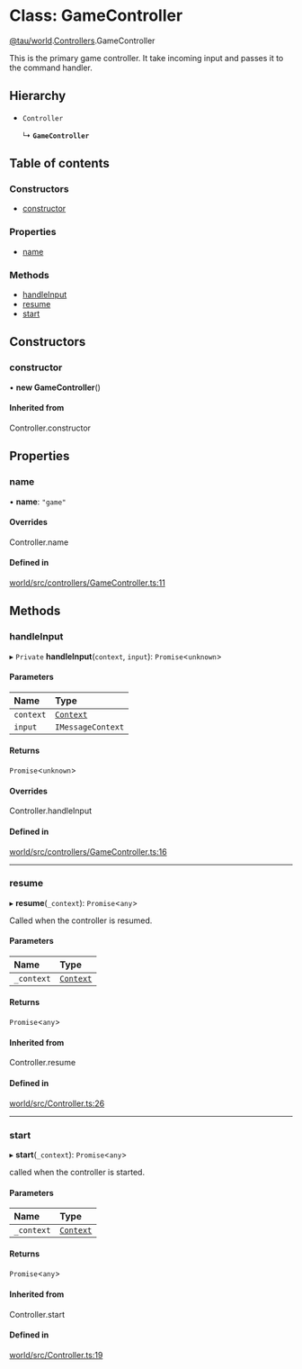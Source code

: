 # Class: GameController

[@tau/world](../modules/tau_world.md).[Controllers](../modules/tau_world.Controllers.md).GameController

This is the primary game controller. It take incoming input and passes it to the command
handler.

## Hierarchy

- `Controller`

  ↳ **`GameController`**

## Table of contents

### Constructors

- [constructor](tau_world.Controllers.GameController.md#constructor)

### Properties

- [name](tau_world.Controllers.GameController.md#name)

### Methods

- [handleInput](tau_world.Controllers.GameController.md#handleinput)
- [resume](tau_world.Controllers.GameController.md#resume)
- [start](tau_world.Controllers.GameController.md#start)

## Constructors

### constructor

• **new GameController**()

#### Inherited from

Controller.constructor

## Properties

### name

• **name**: ``"game"``

#### Overrides

Controller.name

#### Defined in

[world/src/controllers/GameController.ts:11](https://github.com/tau-mud/tau/blob/6645dc6/packages/world/src/controllers/GameController.ts#L11)

## Methods

### handleInput

▸ `Private` **handleInput**(`context`, `input`): `Promise`<`unknown`\>

#### Parameters

| Name | Type |
| :------ | :------ |
| `context` | [`Context`](tau_world.Services.Sessions.Context.md) |
| `input` | `IMessageContext` |

#### Returns

`Promise`<`unknown`\>

#### Overrides

Controller.handleInput

#### Defined in

[world/src/controllers/GameController.ts:16](https://github.com/tau-mud/tau/blob/6645dc6/packages/world/src/controllers/GameController.ts#L16)

___

### resume

▸ **resume**(`_context`): `Promise`<`any`\>

Called when the controller is resumed.

#### Parameters

| Name | Type |
| :------ | :------ |
| `_context` | [`Context`](tau_world.Services.Sessions.Context.md) |

#### Returns

`Promise`<`any`\>

#### Inherited from

Controller.resume

#### Defined in

[world/src/Controller.ts:26](https://github.com/tau-mud/tau/blob/6645dc6/packages/world/src/Controller.ts#L26)

___

### start

▸ **start**(`_context`): `Promise`<`any`\>

called when the controller is started.

#### Parameters

| Name | Type |
| :------ | :------ |
| `_context` | [`Context`](tau_world.Services.Sessions.Context.md) |

#### Returns

`Promise`<`any`\>

#### Inherited from

Controller.start

#### Defined in

[world/src/Controller.ts:19](https://github.com/tau-mud/tau/blob/6645dc6/packages/world/src/Controller.ts#L19)

